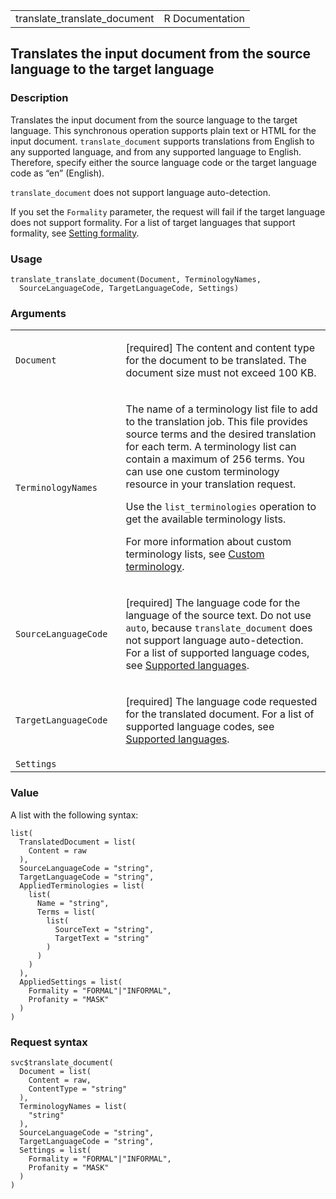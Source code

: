 <table style="width: 100%;">
<tbody>
<tr class="odd">
<td>translate_translate_document</td>
<td style="text-align: right;">R Documentation</td>
</tr>
</tbody>
</table>

## Translates the input document from the source language to the target language

### Description

Translates the input document from the source language to the target
language. This synchronous operation supports plain text or HTML for the
input document. `translate_document` supports translations from English
to any supported language, and from any supported language to English.
Therefore, specify either the source language code or the target
language code as “en” (English).

`translate_document` does not support language auto-detection.

If you set the `Formality` parameter, the request will fail if the
target language does not support formality. For a list of target
languages that support formality, see [Setting
formality](https://docs.aws.amazon.com/translate/latest/dg/customizing-translations-formality.html).

### Usage

    translate_translate_document(Document, TerminologyNames,
      SourceLanguageCode, TargetLanguageCode, Settings)

### Arguments

<table>
<colgroup>
<col style="width: 35%" />
<col style="width: 65%" />
</colgroup>
<tbody>
<tr class="odd">
<td><code
id="translate_translate_document_:_Document">Document</code></td>
<td><p>[required] The content and content type for the document to be
translated. The document size must not exceed 100 KB.</p></td>
</tr>
<tr class="even">
<td><code
id="translate_translate_document_:_TerminologyNames">TerminologyNames</code></td>
<td><p>The name of a terminology list file to add to the translation
job. This file provides source terms and the desired translation for
each term. A terminology list can contain a maximum of 256 terms. You
can use one custom terminology resource in your translation request.</p>
<p>Use the <code>list_terminologies</code> operation to get the
available terminology lists.</p>
<p>For more information about custom terminology lists, see <a
href="https://docs.aws.amazon.com/translate/latest/dg/how-custom-terminology.html">Custom
terminology</a>.</p></td>
</tr>
<tr class="odd">
<td><code
id="translate_translate_document_:_SourceLanguageCode">SourceLanguageCode</code></td>
<td><p>[required] The language code for the language of the source text.
Do not use <code>auto</code>, because <code>translate_document</code>
does not support language auto-detection. For a list of supported
language codes, see <a
href="https://docs.aws.amazon.com/translate/latest/dg/what-is-languages.html">Supported
languages</a>.</p></td>
</tr>
<tr class="even">
<td><code
id="translate_translate_document_:_TargetLanguageCode">TargetLanguageCode</code></td>
<td><p>[required] The language code requested for the translated
document. For a list of supported language codes, see <a
href="https://docs.aws.amazon.com/translate/latest/dg/what-is-languages.html">Supported
languages</a>.</p></td>
</tr>
<tr class="odd">
<td><code
id="translate_translate_document_:_Settings">Settings</code></td>
<td></td>
</tr>
</tbody>
</table>

### Value

A list with the following syntax:

    list(
      TranslatedDocument = list(
        Content = raw
      ),
      SourceLanguageCode = "string",
      TargetLanguageCode = "string",
      AppliedTerminologies = list(
        list(
          Name = "string",
          Terms = list(
            list(
              SourceText = "string",
              TargetText = "string"
            )
          )
        )
      ),
      AppliedSettings = list(
        Formality = "FORMAL"|"INFORMAL",
        Profanity = "MASK"
      )
    )

### Request syntax

    svc$translate_document(
      Document = list(
        Content = raw,
        ContentType = "string"
      ),
      TerminologyNames = list(
        "string"
      ),
      SourceLanguageCode = "string",
      TargetLanguageCode = "string",
      Settings = list(
        Formality = "FORMAL"|"INFORMAL",
        Profanity = "MASK"
      )
    )
